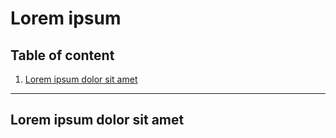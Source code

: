 Lorem ipsum
===========

Table of content
----------------

<!-- TOC depth:6 withLinks:1 updateOnSave:1 orderedList:1 -->

1.	[Lorem ipsum dolor sit amet](#Lorem_ipsum_dolor_sit_amet)

<!-- /TOC -->

<!--
XXXXXXXXXXXXXXXXXXXXXXXXXXXXXXXXXXXXXXXXXXXXXXXXXXXXXXXXXXXXXXXXXXXXXXXXXXXXXXXX

        XXXXXXXXXX  XXXXXXXXXX  XXXXXXXXXX  XXXXXXXXXX
        XX      XX  XX      XX  XX                  XX
        XX      XX  XX      XX  XX                XX
        XXXXXXXXXX  XXXXXXXXXX  XXXXXXXX        XX
        XX          XX  XX      XX            XX
        XX          XX    XX    XX          XX
        XX          XX      XX  XXXXXXXXXX  XXXXXXXXXX

XXXXXXXXXXXXXXXXXXXXXXXXXXXXXXXXXXXXXXXXXXXXXXXXXXXXXXXXXXXXXXXXXXXXXXXXXXXXXXXX
-->

---

Lorem ipsum dolor sit amet
--------------------------
